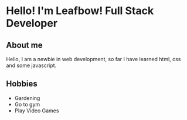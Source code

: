 # Hello! I'm Leafbow! Full Stack Developer

## About me
Hello, I am a newbie in web development, so far I have learned html, css and some javascript.


## Hobbies 
- Gardening
- Go to gym
- Play Video Games